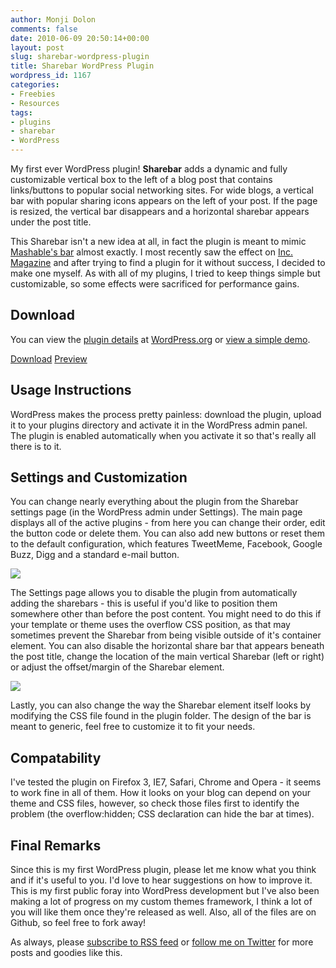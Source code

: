 ```yaml
---
author: Monji Dolon
comments: false
date: 2010-06-09 20:50:14+00:00
layout: post
slug: sharebar-wordpress-plugin
title: Sharebar WordPress Plugin
wordpress_id: 1167
categories:
- Freebies
- Resources
tags:
- plugins
- sharebar
- WordPress
---
```


My first ever WordPress plugin!  **Sharebar** adds a dynamic and fully customizable vertical box to the left of a blog post that contains links/buttons to popular social networking sites.  For wide blogs, a vertical bar with popular sharing icons appears on the left of your post.  If the page is resized, the vertical bar disappears and a horizontal sharebar appears under the post title.

This Sharebar isn't a new idea at all, in fact the plugin is meant to mimic [Mashable's bar](http://mashable.com/2010/06/08/feather-report/) almost exactly.  I most recently saw the effect on [Inc. Magazine](http://www.inc.com/) and after trying to find a plugin for it without success, I decided to make one myself.  As with all of my plugins, I tried to keep things simple but customizable, so some effects were sacrificed for performance gains.


## Download

You can view the [plugin details](http://wordpress.org/extend/plugins/sharebar/) at [WordPress.org](http://www.wordpress.org/) or [view a simple demo](http://devgrow.com/plugins/sharebar/).

<div class="download">
  <a href="http://wordpress.org/extend/plugins/sharebar/" class="primary">Download</a>
  <a href="http://devgrow.com/plugins/sharebar/" class="secondary">Preview</a>
</div>


## Usage Instructions

WordPress makes the process pretty painless: download the plugin, upload it to your plugins directory and activate it in the WordPress admin panel.  The plugin is enabled automatically when you activate it so that's really all there is to it.


## Settings and Customization

You can change nearly everything about the plugin from the Sharebar settings page (in the WordPress admin under Settings).  The main page displays all of the active plugins - from here you can change their order, edit the button code or delete them.  You can also add new buttons or reset them to the default configuration, which features TweetMeme, Facebook, Google Buzz, Digg and a standard e-mail button.

![](http://devgrow.s3.amazonaws.com/assets/images/settings1.png)

The Settings page allows you to disable the plugin from automatically adding the sharebars - this is useful if you'd like to position them somewhere other than before the post content.  You might need to do this if your template or theme uses the overflow CSS position, as that may sometimes prevent the Sharebar from being visible outside of it's container element.  You can also disable the horizontal share bar that appears beneath the post title, change the location of the main vertical Sharebar (left or right) or adjust the offset/margin of the Sharebar element.

![](http://devgrow.s3.amazonaws.com/assets/images/settings2.png)

Lastly, you can also change the way the Sharebar element itself looks by modifying the CSS file found in the plugin folder.  The design of the bar is meant to generic, feel free to customize it to fit your needs.


## Compatability

I've tested the plugin on Firefox 3, IE7, Safari, Chrome and Opera - it seems to work fine in all of them.  How it looks on your blog can depend on your theme and CSS files, however, so check those files first to identify the problem (the overflow:hidden; CSS declaration can hide the bar at times).


## Final Remarks

Since this is my first WordPress plugin, please let me know what you think and if it's useful to you.  I'd love to hear suggestions on how to improve it.  This is my first public foray into WordPress development but I've also been making a lot of progress on my custom themes framework, I think a lot of you will like them once they're released as well.  Also, all of the files are on Github, so feel free to fork away!

As always, please [subscribe to RSS feed](http://feeds.feedburner.com/devgrow) or [follow me on Twitter](http://twitter.com/ThinkDevGrow) for more posts and goodies like this.